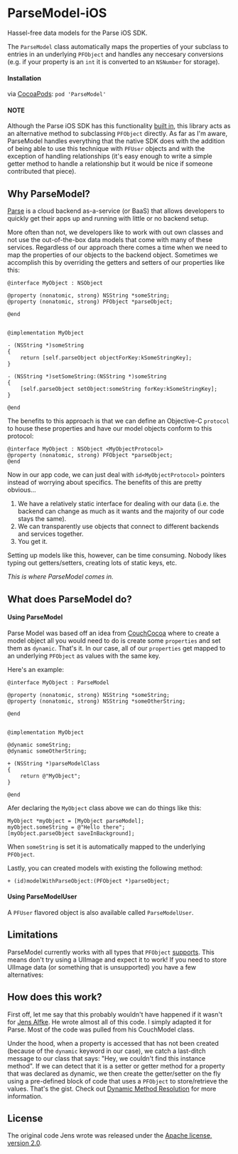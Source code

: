ParseModel-iOS
==============

Hassel-free data models for the Parse iOS SDK.

The `ParseModel` class automatically maps the properties of your subclass to entries in an underlying `PFObject` and handles any neccesary conversions (e.g. if your property is an `int` it is converted to an `NSNumber` for storage).

#### Installation

via [CocoaPods](http://cocoapods.org/): `pod 'ParseModel'`

#### NOTE

Although the Parse iOS SDK has this functionality [built in](http://blog.parse.com/2013/03/22/stay-classy-objective-c-introducing-native-subclasses-for-parse-objects/), this library acts as an alternative method to subclassing `PFObject` directly. As far as I'm aware, ParseModel handles everything that the native SDK does with the addition of being able to use this technique with `PFUser` objects and with the exception of handling relationships (it's easy enough to write a simple getter method to handle a relationship but it would be nice if someone contributed that piece).

## Why ParseModel?

[Parse](https://parse.com/) is a cloud backend as-a-service (or BaaS) that allows developers to quickly get their apps up and running with little or no backend setup.

More often than not, we developers like to work with out own classes and not use the out-of-the-box data models that come with many of these services. Regardless of our approach there comes a time when we need to map the properties of our objects to the backend object. Sometimes we accomplish this by overriding the getters and setters of our properties like this:

```obc-c
@interface MyObject : NSObject

@property (nonatomic, strong) NSString *someString;
@property (nonatomic, strong) PFObject *parseObject;

@end


@implementation MyObject

- (NSString *)someString
{
    return [self.parseObject objectForKey:kSomeStringKey];
}

- (NSString *)setSomeString:(NSString *)someString
{
    [self.parseObject setObject:someString forKey:kSomeStringKey];
}

@end
``` 

The benefits to this approach is that we can define an Objective-C `protocol` to house these properties and have our model objects conform to this protocol:

```obc-c
@interface MyObject : NSObject <MyObjectProtocol>
@property (nonatomic, strong) PFObject *parseObject;
@end
```

Now in our app code, we can just deal with `id<MyObjectProtocol>` pointers instead of worrying about specifics. The benefits of this are pretty obvious…

1. We have a relatively static interface for dealing with our data (i.e. the backend can change as much as it wants and the majority of our code stays the same).
2. We can transparently use objects that connect to different backends and services together.
3. You get it.

Setting up models like this, however, can be time consuming. Nobody likes typing out getters/setters, creating lots of static keys, etc. 

*This is where ParseModel comes in.*


## What does ParseModel do?

#### Using ParseModel

Parse Model was based off an idea from [CouchCocoa](https://github.com/couchbaselabs/CouchCocoa) where to create a model object all you would need to do is create some `properties` and set them as `dynamic`. That's it. In our case, all of our `properties` get mapped to an underlying `PFObject` as values with the same key.

Here's an example:


```obc-c
@interface MyObject : ParseModel

@property (nonatomic, strong) NSString *someString;
@property (nonatomic, strong) NSString *someOtherString;

@end


@implementation MyObject

@dynamic someString;
@dynamic someOtherString;

+ (NSString *)parseModelClass
{
    return @"MyObject";
}

@end
``` 

Afer declaring the `MyObject` class above we can do things like this:

```obc-c
MyObject *myObject = [MyObject parseModel];
myObject.someString = @"Hello there";
[myObject.parseObject saveInBackground];
```

When `someString` is set it is automatically mapped to the underlying `PFObject`.

Lastly, you can created models with existing the following method:

```obc-c
+ (id)modelWithParseObject:(PFObject *)parseObject;
```

#### Using ParseModelUser

A `PFUser` flavored object is also available called `ParseModelUser`.
 
## Limitations

ParseModel currently works with all types that `PFObject` [supports](https://parse.com/docs/ios_guide#objects-types/iOS). This means don't try using a UIImage and expect it to work! If you need to store UIImage data (or something that is unsupported) you have a few alternatives:

## How does this work?

First off, let me say that this probably wouldn't have happened if it wasn't for [Jens Alfke](https://github.com/snej). He wrote almost all of this code. I simply adapted it for Parse. Most of the code was pulled from his CouchModel class.

Under the hood, when a property is accessed that has not been created (because of the `dynamic` keyword in our case), we catch a last-ditch message to our class that says: "Hey, we couldn't find this instance method". If we can detect that it is a setter or getter method for a property that was declared as dynamic, we then create the getter/setter on the fly using a pre-defined block of code that uses a `PFObject` to store/retrieve the values. That's the gist. Check out [Dynamic Method Resolution](https://developer.apple.com/library/ios/#documentation/cocoa/conceptual/ObjCRuntimeGuide/Articles/ocrtDynamicResolution.html) for more information.

## License

The original code Jens wrote was released under the [Apache license, version 2.0](http://www.apache.org/licenses/LICENSE-2.0.html).
